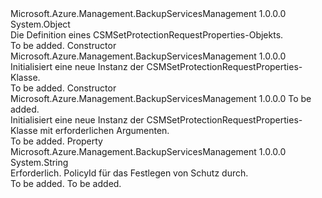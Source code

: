 <Type Name="CSMSetProtectionRequestProperties" FullName="Microsoft.Azure.Management.BackupServices.Models.CSMSetProtectionRequestProperties">
  <TypeSignature Language="C#" Value="public class CSMSetProtectionRequestProperties" />
  <TypeSignature Language="ILAsm" Value=".class public auto ansi beforefieldinit CSMSetProtectionRequestProperties extends System.Object" />
  <TypeSignature Language="DocId" Value="T:Microsoft.Azure.Management.BackupServices.Models.CSMSetProtectionRequestProperties" />
  <TypeSignature Language="VB.NET" Value="Public Class CSMSetProtectionRequestProperties" />
  <TypeSignature Language="F#" Value="type CSMSetProtectionRequestProperties = class" />
  <AssemblyInfo>
    <AssemblyName>Microsoft.Azure.Management.BackupServicesManagement</AssemblyName>
    <AssemblyVersion>1.0.0.0</AssemblyVersion>
  </AssemblyInfo>
  <Base>
    <BaseTypeName>System.Object</BaseTypeName>
  </Base>
  <Interfaces />
  <Docs>
    <summary>
            Die Definition eines CSMSetProtectionRequestProperties-Objekts.
            </summary>
    <remarks>To be added.</remarks>
  </Docs>
  <Members>
    <Member MemberName=".ctor">
      <MemberSignature Language="C#" Value="public CSMSetProtectionRequestProperties ();" />
      <MemberSignature Language="ILAsm" Value=".method public hidebysig specialname rtspecialname instance void .ctor() cil managed" />
      <MemberSignature Language="DocId" Value="M:Microsoft.Azure.Management.BackupServices.Models.CSMSetProtectionRequestProperties.#ctor" />
      <MemberSignature Language="VB.NET" Value="Public Sub New ()" />
      <MemberType>Constructor</MemberType>
      <AssemblyInfo>
        <AssemblyName>Microsoft.Azure.Management.BackupServicesManagement</AssemblyName>
        <AssemblyVersion>1.0.0.0</AssemblyVersion>
      </AssemblyInfo>
      <Parameters />
      <Docs>
        <summary>
            Initialisiert eine neue Instanz der CSMSetProtectionRequestProperties-Klasse.
            </summary>
        <remarks>To be added.</remarks>
      </Docs>
    </Member>
    <Member MemberName=".ctor">
      <MemberSignature Language="C#" Value="public CSMSetProtectionRequestProperties (string policyId);" />
      <MemberSignature Language="ILAsm" Value=".method public hidebysig specialname rtspecialname instance void .ctor(string policyId) cil managed" />
      <MemberSignature Language="DocId" Value="M:Microsoft.Azure.Management.BackupServices.Models.CSMSetProtectionRequestProperties.#ctor(System.String)" />
      <MemberSignature Language="VB.NET" Value="Public Sub New (policyId As String)" />
      <MemberSignature Language="F#" Value="new Microsoft.Azure.Management.BackupServices.Models.CSMSetProtectionRequestProperties : string -&gt; Microsoft.Azure.Management.BackupServices.Models.CSMSetProtectionRequestProperties" Usage="new Microsoft.Azure.Management.BackupServices.Models.CSMSetProtectionRequestProperties policyId" />
      <MemberType>Constructor</MemberType>
      <AssemblyInfo>
        <AssemblyName>Microsoft.Azure.Management.BackupServicesManagement</AssemblyName>
        <AssemblyVersion>1.0.0.0</AssemblyVersion>
      </AssemblyInfo>
      <Parameters>
        <Parameter Name="policyId" Type="System.String" />
      </Parameters>
      <Docs>
        <param name="policyId">To be added.</param>
        <summary>
            Initialisiert eine neue Instanz der CSMSetProtectionRequestProperties-Klasse mit erforderlichen Argumenten.
            </summary>
        <remarks>To be added.</remarks>
      </Docs>
    </Member>
    <Member MemberName="PolicyId">
      <MemberSignature Language="C#" Value="public string PolicyId { get; set; }" />
      <MemberSignature Language="ILAsm" Value=".property instance string PolicyId" />
      <MemberSignature Language="DocId" Value="P:Microsoft.Azure.Management.BackupServices.Models.CSMSetProtectionRequestProperties.PolicyId" />
      <MemberSignature Language="VB.NET" Value="Public Property PolicyId As String" />
      <MemberSignature Language="F#" Value="member this.PolicyId : string with get, set" Usage="Microsoft.Azure.Management.BackupServices.Models.CSMSetProtectionRequestProperties.PolicyId" />
      <MemberType>Property</MemberType>
      <AssemblyInfo>
        <AssemblyName>Microsoft.Azure.Management.BackupServicesManagement</AssemblyName>
        <AssemblyVersion>1.0.0.0</AssemblyVersion>
      </AssemblyInfo>
      <ReturnValue>
        <ReturnType>System.String</ReturnType>
      </ReturnValue>
      <Docs>
        <summary>
            Erforderlich. PolicyId für das Festlegen von Schutz durch.
            </summary>
        <value>To be added.</value>
        <remarks>To be added.</remarks>
      </Docs>
    </Member>
  </Members>
</Type>